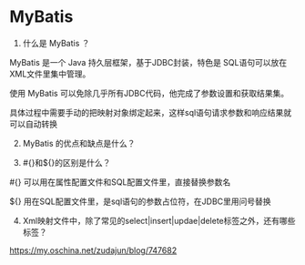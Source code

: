 #   MyBatis

1.  什么是 MyBatis ？

MyBatis 是一个 Java 持久层框架，基于JDBC封装，特色是 SQL语句可以放在XML文件里集中管理。

使用 MyBatis 可以免除几乎所有JDBC代码，他完成了参数设置和获取结果集。

具体过程中需要手动的把映射对象绑定起来，这样sql语句请求参数和响应结果就可以自动转换



2.  MyBatis 的优点和缺点是什么？

3.  #{}和${}的区别是什么？

#{} 可以用在属性配置文件和SQL配置文件里，直接替换参数名

${} 用在SQL配置文件里，是sql语句的参数占位符，在JDBC里用问号替换

4.  Xml映射文件中，除了常见的select|insert|updae|delete标签之外，还有哪些标签？


https://my.oschina.net/zudajun/blog/747682


